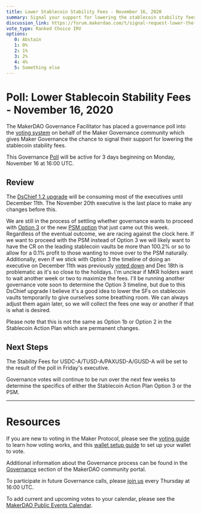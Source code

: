 ```yaml
---
title: Lower Stablecoin Stability Fees - November 16, 2020
summary: Signal your support for lowering the stablecoin stability fees.
discussion_link: https://forum.makerdao.com/t/signal-request-lower-the-stablecoin-vault-fees/5131
vote_type: Ranked Choice IRV
options:
   0: Abstain
   1: 0%
   2: 1%
   3: 2%
   4: 4%
   5: Something else
---
```

# Poll: Lower Stablecoin Stability Fees - November 16, 2020

The MakerDAO Governance Facilitator has placed a governance poll into the [voting system](https://vote.makerdao.com/polling) on behalf of the Maker Governance community which gives Maker Governance the chance to signal their support for lowering the stablecoin stability fees.

This Governance [Poll](https://community-development.makerdao.com/en/learn/governance/on-chain-gov) will be active for 3 days beginning on Monday, November 16 at 16:00 UTC.

## Review

The [DsChief 1.2 upgrade](https://forum.makerdao.com/t/dschief-1-2-flash-loan-protection-for-maker-governance/5115) will be consuming most of the executives until December 11th. The November 20th executive is the last place to make any changes before this.

We are still in the process of settling whether governance wants to proceed with [Option 3](https://vote.makerdao.com/polling/QmY1vJPs?network=mainnet#vote-breakdown) or the new [PSM option](https://forum.makerdao.com/t/signal-request-accelerate-the-psm-launch/5094) that just came out this week. Regardless of the eventual outcome, we are racing against the clock here. If we want to proceed with the PSM instead of Option 3 we will likely want to have the CR on the leading stablecoin vaults be more than 100.2% or so to allow for a 0.1% profit to those wanting to move over to the PSM naturally. Additionally, even if we stick with Option 3 the timeline of doing an executive on December 11th was previously [voted down](https://vote.makerdao.com/polling/QmQed3Ca?network=mainnet#vote-breakdown) and Dec 18th is problematic as it's so close to the holidays. I'm unclear if MKR holders want to wait another week or two to maximize the fees. I'll be running another governance vote soon to determine the Option 3 timeline, but due to this DsChief upgrade I believe it's a good idea to lower the SFs on stablecoin vaults temporarily to give ourselves some breathing room. We can always adjust them again later, so we will collect the fees one way or another if that is what is desired.

Please note that this is not the same as Option 1b or Option 2 in the Stablecoin Action Plan which are permanent changes.

## Next Steps

The Stability Fees for USDC-A/TUSD-A/PAXUSD-A/GUSD-A will be set to the result of the poll in Friday's executive.

Governance votes will continue to be run over the next few weeks to determine the specifics of either the Stablecoin Action Plan Option 3 or the PSM.

---

# Resources

If you are new to voting in the Maker Protocol, please see the [voting guide](https://community-development.makerdao.com/en/learn/governance/how-voting-works/) to learn how voting works, and this [wallet setup guide](https://community-development.makerdao.com/en/learn/governance/voting-setup/) to set up your wallet to vote.

Additional information about the Governance process can be found in the [Governance](https://community-development.makerdao.com/en/learn/governance) section of the MakerDAO community portal.

To participate in future Governance calls, please [join us](https://github.com/makerdao/community/tree/master/governance/governance-and-risk-meetings) every Thursday at 16:00 UTC.

To add current and upcoming votes to your calendar, please see the [MakerDAO Public Events Calendar](https://calendar.google.com/calendar/embed?src=makerdao.com_3efhm2ghipksegl009ktniomdk%40group.calendar.google.com&ctz=UTC&mode=week&showCalendars=0&showPrint=0).

